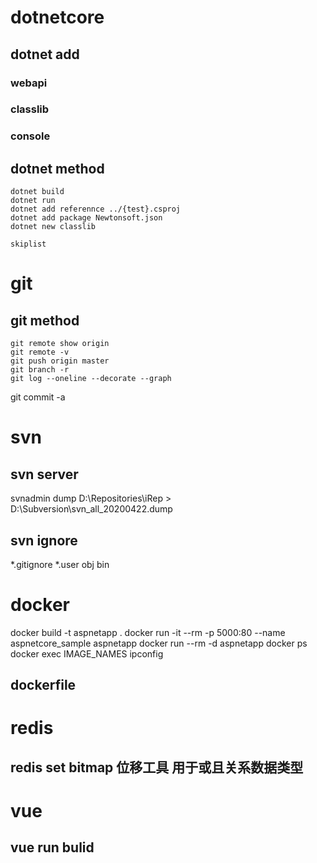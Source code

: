 # dotnetcore

## dotnet add
### webapi
### classlib
### console

## dotnet method
``` 
dotnet build
dotnet run
dotnet add referennce ../{test}.csproj
dotnet add package Newtonsoft.json
dotnet new classlib

skiplist
```
# git 
## git method 
```
git remote show origin
git remote -v
git push origin master
git branch -r
git log --oneline --decorate --graph 
```

git commit -a

# svn

## svn server
svnadmin dump D:\Repositories\iRep > D:\Subversion\svn_all_20200422.dump

## svn ignore
*.gitignore *.user obj bin 

# docker
docker build -t aspnetapp .
docker run -it --rm -p 5000:80 --name aspnetcore_sample aspnetapp
docker run --rm -d aspnetapp
docker ps
docker exec IMAGE_NAMES ipconfig

## dockerfile

# redis
## redis set bitmap 位移工具 用于或且关系数据类型

# vue
## vue run bulid